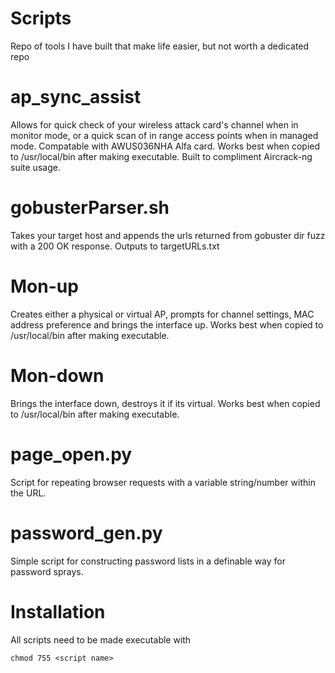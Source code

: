# Scripts

Repo of tools I have built that make life easier, but not worth a dedicated repo

# ap_sync_assist

Allows for quick check of your wireless attack card's channel when in monitor mode, or a quick scan of in range access points when in managed mode. Compatable with AWUS036NHA Alfa card. Works best when copied to /usr/local/bin after making executable. Built to compliment Aircrack-ng suite usage.

# gobusterParser.sh

Takes your target host and appends the urls returned from gobuster dir fuzz with a 200 OK response. Outputs to targetURLs.txt

# Mon-up

Creates either a physical or virtual AP, prompts for channel settings, MAC address preference and brings the interface up.
Works best when copied to /usr/local/bin after making executable.

# Mon-down

Brings the interface down, destroys it if its virtual. Works best when copied to /usr/local/bin after making executable.

# page_open.py

Script for repeating browser requests with a variable string/number within the URL.

# password_gen.py

Simple script for constructing password lists in a definable way for password sprays.

# Installation

All scripts need to be made executable with
  
  `chmod 755 <script name>`

